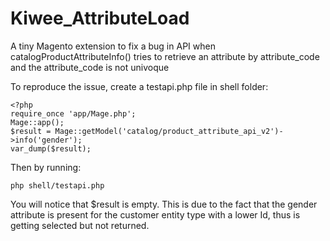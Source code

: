 # Kiwee_AttributeLoad
A tiny Magento extension to fix a bug in API when catalogProductAttributeInfo() tries to retrieve an attribute by attribute_code and the attribute_code is not univoque

To reproduce the issue, create a testapi.php file in shell folder:

    <?php
    require_once 'app/Mage.php';
    Mage::app();
    $result = Mage::getModel('catalog/product_attribute_api_v2')->info('gender');
    var_dump($result);

Then by running:

    php shell/testapi.php

You will notice that $result is empty.
This is due to the fact that the gender attribute is present for the customer entity type with a lower Id, thus is getting selected but not returned.
